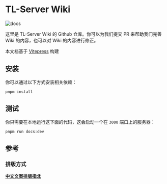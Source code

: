 # TL-Server Wiki

![docs](https://socialify.git.ci/ZL-Server/docs/image?description=1&forks=1&issues=1&language=1&name=1&owner=1&pattern=Circuit%20Board&pulls=1&stargazers=1&theme=Auto)

这里是 TL-Server Wiki 的 Github 仓库。你可以为我们提交 PR 来帮助我们完善 Wiki 的内容，也可以对 Wiki 的内容进行修正。

本文档基于 [Vitepress](https://vitepress.dev/) 构建

## 安装

你可以通过以下方式安装相关依赖：
```
pnpm install
```

## 测试

你只需要在本地运行这下面的代码，这会启动一个在 `3000` 端口上的服务器：

```
pnpm run docs:dev
```

## 参考

### 排版方式

**[中文文案排版指北](https://github.com/sparanoid/chinese-copywriting-guidelines)**